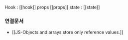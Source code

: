 
Hook : [[hook]]
props [[props]]
state : [[state]]




### 연결문서
- [[JS-Objects and arrays store only reference values.]]


